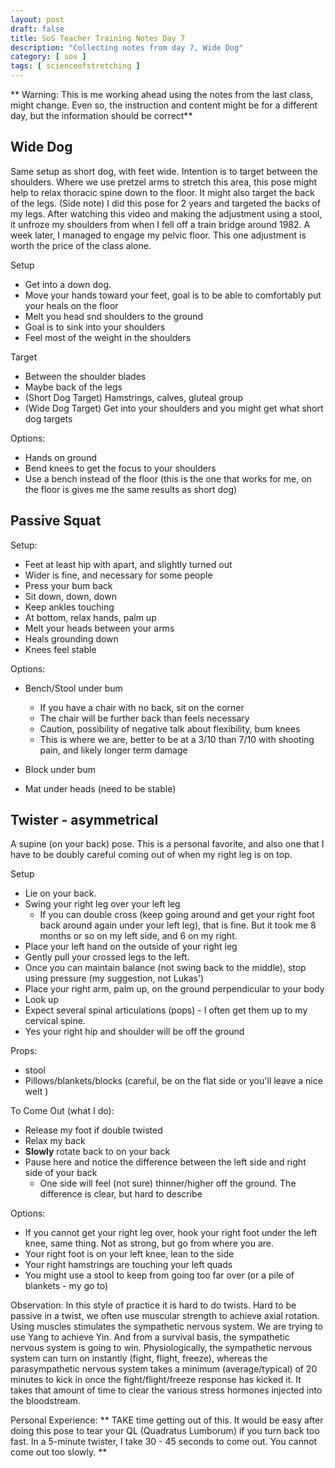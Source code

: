 ```yaml
---
layout: post
draft: false
title: SoS Teacher Training Notes Day 7
description: "Collecting notes from day 7, Wide Dog"
category: [ sos ]
tags: [ scienceofstretching ]
---
```


** Warning: This is me working ahead using the notes from the last class, might change. Even so, the instruction and 
content might be for a different day, but the information should be correct**

## Wide Dog
Same setup as short dog, with feet wide. Intention is to target between the shoulders. Where we use pretzel
arms to stretch this area, this pose might help to relax thoracic spine down to the floor. It might also target
the back of the legs. (Side note) I did this pose for 2 years and targeted the backs of my legs. After watching
this video and making the adjustment using a stool, it unfroze my shoulders from when I fell off a train bridge 
around 1982. A week later, I managed to engage my pelvic floor. This one adjustment is worth the price of the class
alone.

Setup
* Get into a down dog.
* Move your hands toward your feet, goal is to be able to comfortably put your heals on the floor
* Melt you head snd shoulders to the ground
* Goal is to sink into your shoulders
* Feel most of the weight in the shoulders

Target
* Between the shoulder blades
* Maybe back of the legs
* (Short Dog Target) Hamstrings, calves, gluteal group
* (Wide Dog Target) Get into your shoulders and you might get what short dog targets

Options:
* Hands on ground
* Bend knees to get the focus to your shoulders
* Use a bench instead of the floor (this is the one that works for me, on the floor is gives me the same results as short dog)

## Passive Squat

Setup:
* Feet at least hip with apart, and slightly turned out
* Wider is fine, and necessary for some people
* Press your bum back
* Sit down, down, down
* Keep ankles touching
* At bottom, relax hands, palm up
* Melt your heads between your arms
* Heals grounding down
* Knees feel stable

Options:
* Bench/Stool under bum
  * If you have a chair with no back, sit on the corner
  * The chair will be further back than feels necessary
  * Caution, possibility of negative talk about flexibility, bum knees
  * This is where we are, better to be at a 3/10 than 7/10 with shooting pain, and likely longer term damage
  
* Block under bum
* Mat under heads (need to be stable)

## Twister - asymmetrical
A supine (on your back) pose. This is a personal favorite, and also one that I have to be doubly careful coming out
of when my right leg is on top.

Setup
* Lie on your back.
* Swing your right leg over your left leg
  * If you can double cross (keep going around and get your right foot back around again under your left leg), that is fine. But it took me 8 months or so on my left side, and 6 on my right.
* Place your left hand on the outside of your right leg
* Gently pull your crossed legs to the left.
* Once you can maintain balance (not swing back to the middle), stop using pressure (my suggestion, not Lukas')
* Place your right arm, palm up, on the ground perpendicular to your body
* Look up
* Expect several spinal articulations (pops) - I often get them up to my cervical spine.
* Yes your right hip and shoulder will be off the ground

Props:
* stool
* Pillows/blankets/blocks (careful, be on the flat side or you'll leave a nice welt )

To Come Out (what I do):
* Release my foot if double twisted
* Relax my back
* **Slowly** rotate back to on your back
* Pause here and notice the difference between the left side and right side of your back
  * One side will feel (not sure) thinner/higher off the ground. The difference is clear, but hard to describe

Options:
* If you cannot get your right leg over, hook your right foot under the left knee, same thing. Not as strong, but go from where you are.
* Your right foot is on your left knee, lean to the side
* Your right hamstrings are touching your left quads
* You might use a stool to keep from going too far over (or a pile of blankets - my go to)

Observation:
In this style of practice it is hard to do twists. Hard to be passive in a twist, we often use
muscular strength to achieve axial rotation. Using muscles stimulates the sympathetic nervous system. We are
trying to use Yang to achieve Yin. And from a survival basis, the sympathetic nervous system is going to win.
Physiologically, the sympathetic nervous system can turn on instantly (fight, flight, freeze), whereas the 
parasympathetic nervous system takes a minimum (average/typical) of 20 minutes to kick in once the fight/flight/freeze
response has kicked it. It takes that amount of time to clear the various stress hormones injected into the bloodstream.

Personal Experience:
** TAKE time getting out of this. It would be easy after doing this pose to tear your QL (Quadratus Lumborum) if you
turn back too fast. In a 5-minute twister, I take 30 - 45 seconds to come out. You cannot come out too slowly. **

